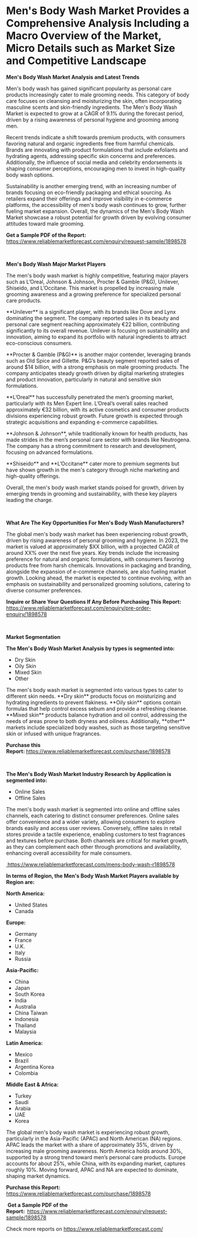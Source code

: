 <p><h1>Men's Body Wash Market Provides a Comprehensive Analysis Including a Macro Overview of the Market, Micro Details such as Market Size and Competitive Landscape</h1></p><p><strong>Men's Body Wash Market Analysis and Latest Trends</strong></p>
<p><p>Men's body wash has gained significant popularity as personal care products increasingly cater to male grooming needs. This category of body care focuses on cleansing and moisturizing the skin, often incorporating masculine scents and skin-friendly ingredients. The Men's Body Wash Market is expected to grow at a CAGR of 9.1% during the forecast period, driven by a rising awareness of personal hygiene and grooming among men. </p><p>Recent trends indicate a shift towards premium products, with consumers favoring natural and organic ingredients free from harmful chemicals. Brands are innovating with product formulations that include exfoliants and hydrating agents, addressing specific skin concerns and preferences. Additionally, the influence of social media and celebrity endorsements is shaping consumer perceptions, encouraging men to invest in high-quality body wash options. </p><p>Sustainability is another emerging trend, with an increasing number of brands focusing on eco-friendly packaging and ethical sourcing. As retailers expand their offerings and improve visibility in e-commerce platforms, the accessibility of men's body wash continues to grow, further fueling market expansion. Overall, the dynamics of the Men's Body Wash Market showcase a robust potential for growth driven by evolving consumer attitudes toward male grooming.</p></p>
<p><strong>Get a Sample PDF of the Report:&nbsp;</strong> <a href="https://www.reliablemarketforecast.com/enquiry/request-sample/1898578?utm_campaign=2413&utm_medium=2&utm_source=Github&utm_content=ia&utm_term=05042025&utm_id=mens-body-wash">https://www.reliablemarketforecast.com/enquiry/request-sample/1898578</a></p>
<p>&nbsp;</p>
<p><strong>Men's Body Wash Major Market Players</strong></p>
<p><p>The men's body wash market is highly competitive, featuring major players such as L’Oreal, Johnson & Johnson, Procter & Gamble (P&G), Unilever, Shiseido, and L’Occitane. This market is propelled by increasing male grooming awareness and a growing preference for specialized personal care products.</p><p>**Unilever** is a significant player, with its brands like Dove and Lynx dominating the segment. The company reported sales in its beauty and personal care segment reaching approximately €22 billion, contributing significantly to its overall revenue. Unilever is focusing on sustainability and innovation, aiming to expand its portfolio with natural ingredients to attract eco-conscious consumers.</p><p>**Procter & Gamble (P&G)** is another major contender, leveraging brands such as Old Spice and Gillette. P&G’s beauty segment reported sales of around $14 billion, with a strong emphasis on male grooming products. The company anticipates steady growth driven by digital marketing strategies and product innovation, particularly in natural and sensitive skin formulations.</p><p>**L’Oreal** has successfully penetrated the men’s grooming market, particularly with its Men Expert line. L’Oreal’s overall sales reached approximately €32 billion, with its active cosmetics and consumer products divisions experiencing robust growth. Future growth is expected through strategic acquisitions and expanding e-commerce capabilities.</p><p>**Johnson & Johnson**, while traditionally known for health products, has made strides in the men’s personal care sector with brands like Neutrogena. The company has a strong commitment to research and development, focusing on advanced formulations.</p><p>**Shiseido** and **L’Occitane** cater more to premium segments but have shown growth in the men's category through niche marketing and high-quality offerings.</p><p>Overall, the men's body wash market stands poised for growth, driven by emerging trends in grooming and sustainability, with these key players leading the charge.</p></p>
<p>&nbsp;</p>
<p><strong>What Are The Key Opportunities For Men's Body Wash Manufacturers?</strong></p>
<p><p>The global men's body wash market has been experiencing robust growth, driven by rising awareness of personal grooming and hygiene. In 2023, the market is valued at approximately $XX billion, with a projected CAGR of around XX% over the next five years. Key trends include the increasing preference for natural and organic formulations, with consumers favoring products free from harsh chemicals. Innovations in packaging and branding, alongside the expansion of e-commerce channels, are also fueling market growth. Looking ahead, the market is expected to continue evolving, with an emphasis on sustainability and personalized grooming solutions, catering to diverse consumer preferences.</p></p>
<p><strong>Inquire or Share Your Questions If Any Before Purchasing This Report:</strong> <a href="https://www.reliablemarketforecast.com/enquiry/pre-order-enquiry/1898578?utm_campaign=2413&utm_medium=2&utm_source=Github&utm_content=ia&utm_term=05042025&utm_id=mens-body-wash">https://www.reliablemarketforecast.com/enquiry/pre-order-enquiry/1898578</a></p>
<p>&nbsp;</p>
<p><strong>Market Segmentation</strong></p>
<p><strong>The Men's Body Wash Market Analysis by types is segmented into:</strong></p>
<p><ul><li>Dry Skin</li><li>Oily Skin</li><li>Mixed Skin</li><li>Other</li></ul></p>
<p><p>The men's body wash market is segmented into various types to cater to different skin needs. **Dry skin** products focus on moisturizing and hydrating ingredients to prevent flakiness. **Oily skin** options contain formulas that help control excess sebum and provide a refreshing cleanse. **Mixed skin** products balance hydration and oil control, addressing the needs of areas prone to both dryness and oiliness. Additionally, **other** markets include specialized body washes, such as those targeting sensitive skin or infused with unique fragrances.</p></p>
<p><strong>Purchase this Report:&nbsp;</strong><a href="https://www.reliablemarketforecast.com/purchase/1898578?utm_campaign=2413&utm_medium=2&utm_source=Github&utm_content=ia&utm_term=05042025&utm_id=mens-body-wash">https://www.reliablemarketforecast.com/purchase/1898578</a></p>
<p>&nbsp;</p>
<p><strong>The Men's Body Wash Market Industry Research by Application is segmented into:</strong></p>
<p><ul><li>Online Sales</li><li>Offline Sales</li></ul></p>
<p><p>The men's body wash market is segmented into online and offline sales channels, each catering to distinct consumer preferences. Online sales offer convenience and a wider variety, allowing consumers to explore brands easily and access user reviews. Conversely, offline sales in retail stores provide a tactile experience, enabling customers to test fragrances and textures before purchase. Both channels are critical for market growth, as they can complement each other through promotions and availability, enhancing overall accessibility for male consumers.</p></p>
<p><a href="https://www.reliablemarketforecast.com/mens-body-wash-r1898578?utm_campaign=2413&utm_medium=2&utm_source=Github&utm_content=ia&utm_term=05042025&utm_id=mens-body-wash">&nbsp;https://www.reliablemarketforecast.com/mens-body-wash-r1898578</a></p>
<p><strong>In terms of Region, the Men's Body Wash Market Players available by Region are:</strong></p>
<p>
    <p> <strong> North America: </strong>
        <ul>
            <li>United States</li>
            <li>Canada</li>
        </ul>
        </p> 
    <p> <strong> Europe: </strong>
        <ul>
            <li>Germany</li>
            <li>France</li>
            <li>U.K.</li>
            <li>Italy</li>
            <li>Russia</li>
        </ul>
        </p> 
    <p> <strong> Asia-Pacific: </strong>
        <ul>
            <li>China</li>
            <li>Japan</li>
            <li>South Korea</li>
            <li>India</li>
            <li>Australia</li>
            <li>China Taiwan</li>
            <li>Indonesia</li>
            <li>Thailand</li>
            <li>Malaysia</li>
        </ul>
        </p> 
    <p> <strong> Latin America: </strong>
        <ul>
            <li>Mexico</li>
            <li>Brazil</li>
            <li>Argentina Korea</li>
            <li>Colombia</li>
        </ul>
        </p> 
    <p> <strong> Middle East & Africa: </strong>
        <ul>
            <li>Turkey</li>
            <li>Saudi</li>
            <li>Arabia</li>
            <li>UAE</li>
            <li>Korea</li>
        </ul>
    </p>
    </p>
<p><p>The global men's body wash market is experiencing robust growth, particularly in the Asia-Pacific (APAC) and North American (NA) regions. APAC leads the market with a share of approximately 35%, driven by increasing male grooming awareness. North America holds around 30%, supported by a strong trend toward men’s personal care products. Europe accounts for about 25%, while China, with its expanding market, captures roughly 10%. Moving forward, APAC and NA are expected to dominate, shaping market dynamics.</p></p>
<p><strong>Purchase this Report: </strong><a href="https://www.reliablemarketforecast.com/purchase/1898578?utm_campaign=2413&utm_medium=2&utm_source=Github&utm_content=ia&utm_term=05042025&utm_id=mens-body-wash">https://www.reliablemarketforecast.com/purchase/1898578</a></p>
<p>&nbsp;<strong>Get a Sample PDF of the Report:&nbsp;&nbsp;</strong><a href="https://www.reliablemarketforecast.com/enquiry/request-sample/1898578?utm_campaign=2413&utm_medium=2&utm_source=Github&utm_content=ia&utm_term=05042025&utm_id=mens-body-wash">https://www.reliablemarketforecast.com/enquiry/request-sample/1898578</a></p>
<p><strong></strong></p>
<p>Check more reports on <a href="https://www.reliablemarketforecast.com/?utm_campaign=2413&utm_medium=2&utm_source=Github&utm_content=ia&utm_term=05042025&utm_id=mens-body-wash">https://www.reliablemarketforecast.com/</a></p>